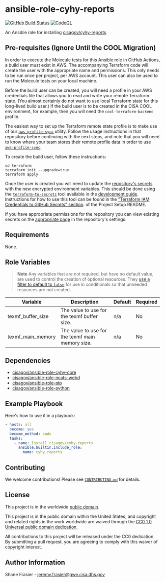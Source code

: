 # ansible-role-cyhy-reports #

[![GitHub Build Status](https://github.com/cisagov/ansible-role-cyhy-reports/workflows/build/badge.svg)](https://github.com/cisagov/ansible-role-cyhy-reports/actions)
[![CodeQL](https://github.com/cisagov/ansible-role-cyhy-reports/workflows/CodeQL/badge.svg)](https://github.com/cisagov/ansible-role-cyhy-reports/actions/workflows/codeql-analysis.yml)

An Ansible role for installing
[cisagov/cyhy-reports](https://github.com/cisagov/cyhy-reports).

## Pre-requisites (Ignore Until the COOL Migration) ##

In order to execute the Molecule tests for this Ansible role in GitHub
Actions, a build user must exist in AWS. The accompanying Terraform
code will create the user with the appropriate name and
permissions. This only needs to be run once per project, per AWS
account. This user can also be used to run the Molecule tests on your
local machine.

Before the build user can be created, you will need a profile in your
AWS credentials file that allows you to read and write your remote
Terraform state.  (You almost certainly do not want to use local
Terraform state for this long-lived build user.)  If the build user is
to be created in the CISA COOL environment, for example, then you will
need the `cool-terraform-backend` profile.

The easiest way to set up the Terraform remote state profile is to
make use of our
[`aws-profile-sync`](https://github.com/cisagov/aws-profile-sync)
utility. Follow the usage instructions in that repository before
continuing with the next steps, and note that you will need to know
where your team stores their remote profile data in order to use
[`aws-profile-sync`](https://github.com/cisagov/aws-profile-sync).

To create the build user, follow these instructions:

```console
cd terraform
terraform init --upgrade=true
terraform apply
```

Once the user is created you will need to update the [repository's
secrets](https://help.github.com/en/actions/configuring-and-managing-workflows/creating-and-storing-encrypted-secrets)
with the new encrypted environment variables. This should be done
using the
[`terraform-to-secrets`](https://github.com/cisagov/development-guide/tree/develop/project_setup#terraform-iam-credentials-to-github-secrets-)
tool available in the [development
guide](https://github.com/cisagov/development-guide). Instructions for
how to use this tool can be found in the ["Terraform IAM Credentials
to GitHub Secrets"
section](https://github.com/cisagov/development-guide/tree/develop/project_setup#terraform-iam-credentials-to-github-secrets-).
of the Project Setup README.

If you have appropriate permissions for the repository you can view
existing secrets on the [appropriate
page](https://github.com/cisagov/ansible-role-cyhy-reports/settings/secrets) in
the repository's settings.

## Requirements ##

None.

## Role Variables ##

> **Note**
> Any variables that are not required, but have no default value, are used to
> control the creation of optional resources. They [use a filter to default to
> `false`](https://docs.ansible.com/ansible/latest/playbook_guide/playbooks_filters.html#providing-default-values)
> for use in conditionals so that unneeded resources are not created.

| Variable | Description | Default | Required |
|----------|-------------|---------|----------|
| texmf_buffer_size | The value to use for the texmf buffer size. | n/a | No |
| texmf_main_memory | The value to use for the texmf main memory size. | n/a | No |

## Dependencies ##

- [cisagov/ansible-role-cyhy-core](https://github.com/cisagov/ansible-role-cyhy-core)
- [cisagov/ansible-role-ncats-webd](https://github.com/cisagov/ansible-role-ncats-webd)
- [cisagov/ansible-role-pip](https://github.com/cisagov/ansible-role-pip)
- [cisagov/ansible-role-python](https://github.com/cisagov/ansible-role-python)

## Example Playbook ##

Here's how to use it in a playbook:

```yaml
- hosts: all
  become: yes
  become_method: sudo
  tasks:
    - name: Install cisagov/cyhy-reports
      ansible.builtin.include_role:
        name: cyhy_reports
```

## Contributing ##

We welcome contributions!  Please see [`CONTRIBUTING.md`](CONTRIBUTING.md) for
details.

## License ##

This project is in the worldwide [public domain](LICENSE).

This project is in the public domain within the United States, and
copyright and related rights in the work worldwide are waived through
the [CC0 1.0 Universal public domain
dedication](https://creativecommons.org/publicdomain/zero/1.0/).

All contributions to this project will be released under the CC0
dedication. By submitting a pull request, you are agreeing to comply
with this waiver of copyright interest.

## Author Information ##

Shane Frasier - <jeremy.frasier@gwe.cisa.dhs.gov>
